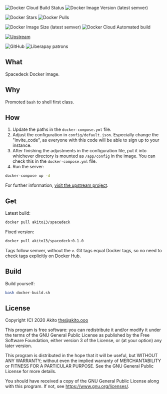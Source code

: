 ![Docker Cloud Build Status](https://img.shields.io/docker/cloud/build/akito13/spacedeck?style=plastic)
![Docker Image Version (latest semver)](https://img.shields.io/docker/v/akito13/spacedeck?style=plastic)

![Docker Stars](https://img.shields.io/docker/stars/akito13/spacedeck?style=plastic)
![Docker Pulls](https://img.shields.io/docker/pulls/akito13/spacedeck?style=plastic)

![Docker Image Size (latest semver)](https://img.shields.io/docker/image-size/akito13/spacedeck?style=plastic)
![Docker Cloud Automated build](https://img.shields.io/docker/cloud/automated/akito13/spacedeck?style=plastic)

[![Upstream](https://img.shields.io/badge/upstream-project-yellow?style=plastic)](https://github.com/spacedeck/spacedeck-open)

![GitHub](https://img.shields.io/github/license/theAkito/docker-spacedeck?style=plastic)
![Liberapay patrons](https://img.shields.io/liberapay/patrons/Akito?style=plastic)

## What
Spacedeck Docker image.

## Why
Promoted `bash` to shell first class.

## How
1. Update the paths in the `docker-compose.yml` file.
2. Adjust the configuration in `config/default.json`. Especially change the "invite_code", as everyone with this code will be able to sign up to your instance.
3. After finishing the adjustments in the configuration file, put it into whichever directory is mounted as `/app/config` in the image. You can check this in the `docker-compose.yml` file.
4. Run the server:
```bash
docker-compose up -d
```

For further information, [visit the upstream project](https://github.com/spacedeck/spacedeck-open).

## Get
Latest build:
```bash
docker pull akito13/spacedeck
```
Fixed version:
```bash
docker pull akito13/spacedeck:0.1.0
```
Tags follow semver, without the `v`.
Git tags equal Docker tags, so no need to check tags explicitly on Docker Hub.

## Build
Build yourself:
```bash
bash docker-build.sh
```

## License
Copyright (C) 2020  Akito <the@akito.ooo>

This program is free software: you can redistribute it and/or modify
it under the terms of the GNU General Public License as published by
the Free Software Foundation, either version 3 of the License, or
(at your option) any later version.

This program is distributed in the hope that it will be useful,
but WITHOUT ANY WARRANTY; without even the implied warranty of
MERCHANTABILITY or FITNESS FOR A PARTICULAR PURPOSE.  See the
GNU General Public License for more details.

You should have received a copy of the GNU General Public License
along with this program.  If not, see <https://www.gnu.org/licenses/>.